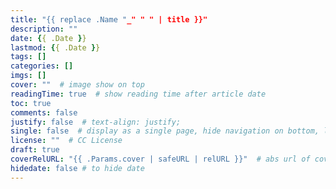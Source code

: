 ```yaml
---
title: "{{ replace .Name "_" " " | title }}"
description: ""
date: {{ .Date }}
lastmod: {{ .Date }}
tags: []
categories: []
imgs: []
cover: ""  # image show on top
readingTime: true  # show reading time after article date
toc: true
comments: false
justify: false  # text-align: justify;
single: false  # display as a single page, hide navigation on bottom, like as about page.
license: ""  # CC License
draft: true
coverRelURL: "{{ .Params.cover | safeURL | relURL }}"  # abs url of cover
hidedate: false # to hide date
---
```



